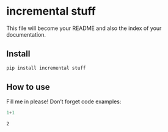 # incremental stuff

<!-- WARNING: THIS FILE WAS AUTOGENERATED! DO NOT EDIT! -->

This file will become your README and also the index of your
documentation.

## Install

``` sh
pip install incremental stuff
```

## How to use

Fill me in please! Don’t forget code examples:

``` python
1+1
```

    2
